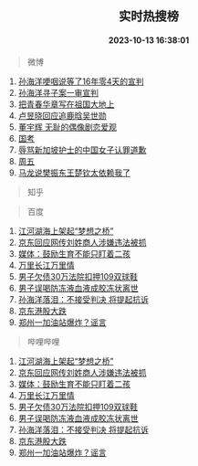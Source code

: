 <div align="center"><h2>实时热搜榜</h2><h4>2023-10-13 16:38:01</h4></div>

> 微博  

1. [孙海洋哽咽说等了16年零4天的宣判](https://s.weibo.com/weibo?q=%23%E5%AD%99%E6%B5%B7%E6%B4%8B%E5%93%BD%E5%92%BD%E8%AF%B4%E7%AD%89%E4%BA%8616%E5%B9%B4%E9%9B%B64%E5%A4%A9%E7%9A%84%E5%AE%A3%E5%88%A4%23&t=31&band_rank=1&Refer=top)<br />
2. [孙海洋寻子案一审宣判](https://s.weibo.com/weibo?q=%23%E5%AD%99%E6%B5%B7%E6%B4%8B%E5%AF%BB%E5%AD%90%E6%A1%88%E4%B8%80%E5%AE%A1%E5%AE%A3%E5%88%A4%23&t=31&band_rank=2&Refer=top)<br />
3. [把青春华章写在祖国大地上](https://s.weibo.com/weibo?q=%23%E6%8A%8A%E9%9D%92%E6%98%A5%E5%8D%8E%E7%AB%A0%E5%86%99%E5%9C%A8%E7%A5%96%E5%9B%BD%E5%A4%A7%E5%9C%B0%E4%B8%8A%23&t=31&band_rank=3&Refer=top)<br />
4. [卢昱晓回应追鹿晗吴世勋](https://s.weibo.com/weibo?q=%23%E5%8D%A2%E6%98%B1%E6%99%93%E5%9B%9E%E5%BA%94%E8%BF%BD%E9%B9%BF%E6%99%97%E5%90%B4%E4%B8%96%E5%8B%8B%23&t=31&band_rank=4&Refer=top)<br />
5. [董宇辉 无耻的偶像剧恋爱观](https://s.weibo.com/weibo?q=%E8%91%A3%E5%AE%87%E8%BE%89%20%E6%97%A0%E8%80%BB%E7%9A%84%E5%81%B6%E5%83%8F%E5%89%A7%E6%81%8B%E7%88%B1%E8%A7%82&t=31&band_rank=5&Refer=top)<br />
6. [国考](https://s.weibo.com/weibo?q=%E5%9B%BD%E8%80%83&t=31&band_rank=6&Refer=top)<br />
7. [辱骂新加坡护士的中国女子认罪道歉](https://s.weibo.com/weibo?q=%23%E8%BE%B1%E9%AA%82%E6%96%B0%E5%8A%A0%E5%9D%A1%E6%8A%A4%E5%A3%AB%E7%9A%84%E4%B8%AD%E5%9B%BD%E5%A5%B3%E5%AD%90%E8%AE%A4%E7%BD%AA%E9%81%93%E6%AD%89%23&t=31&band_rank=7&Refer=top)<br />
8. [周五](https://s.weibo.com/weibo?q=%E5%91%A8%E4%BA%94&t=31&band_rank=8&Refer=top)<br />
9. [马龙说樊振东王楚钦太依赖我了](https://s.weibo.com/weibo?q=%23%E9%A9%AC%E9%BE%99%E8%AF%B4%E6%A8%8A%E6%8C%AF%E4%B8%9C%E7%8E%8B%E6%A5%9A%E9%92%A6%E5%A4%AA%E4%BE%9D%E8%B5%96%E6%88%91%E4%BA%86%23&t=31&band_rank=9&Refer=top)<br />

> 知乎  


> 百度  

1. [江河湖海上架起“梦想之桥”](https://www.baidu.com/s?wd=%E6%B1%9F%E6%B2%B3%E6%B9%96%E6%B5%B7%E4%B8%8A%E6%9E%B6%E8%B5%B7%E2%80%9C%E6%A2%A6%E6%83%B3%E4%B9%8B%E6%A1%A5%E2%80%9D&sa=fyb_news&rsv_dl=fyb_news)<br />
2. [京东回应网传刘姓商人涉嫌违法被抓](https://www.baidu.com/s?wd=%E4%BA%AC%E4%B8%9C%E5%9B%9E%E5%BA%94%E7%BD%91%E4%BC%A0%E5%88%98%E5%A7%93%E5%95%86%E4%BA%BA%E6%B6%89%E5%AB%8C%E8%BF%9D%E6%B3%95%E8%A2%AB%E6%8A%93&sa=fyb_news&rsv_dl=fyb_news)<br />
3. [媒体：鼓励生育不能只盯着二孩](https://www.baidu.com/s?wd=%E5%AA%92%E4%BD%93%EF%BC%9A%E9%BC%93%E5%8A%B1%E7%94%9F%E8%82%B2%E4%B8%8D%E8%83%BD%E5%8F%AA%E7%9B%AF%E7%9D%80%E4%BA%8C%E5%AD%A9&sa=fyb_news&rsv_dl=fyb_news)<br />
4. [万里长江万里情](https://www.baidu.com/s?wd=%E4%B8%87%E9%87%8C%E9%95%BF%E6%B1%9F%E4%B8%87%E9%87%8C%E6%83%85&sa=fyb_news&rsv_dl=fyb_news)<br />
5. [男子欠债30万法院扣押109双球鞋](https://www.baidu.com/s?wd=%E7%94%B7%E5%AD%90%E6%AC%A0%E5%80%BA30%E4%B8%87%E6%B3%95%E9%99%A2%E6%89%A3%E6%8A%BC109%E5%8F%8C%E7%90%83%E9%9E%8B&sa=fyb_news&rsv_dl=fyb_news)<br />
6. [男子误喝防冻液血液成胶冻状离世](https://www.baidu.com/s?wd=%E7%94%B7%E5%AD%90%E8%AF%AF%E5%96%9D%E9%98%B2%E5%86%BB%E6%B6%B2%E8%A1%80%E6%B6%B2%E6%88%90%E8%83%B6%E5%86%BB%E7%8A%B6%E7%A6%BB%E4%B8%96&sa=fyb_news&rsv_dl=fyb_news)<br />
7. [孙海洋落泪：不接受判决 将提起抗诉](https://www.baidu.com/s?wd=%E5%AD%99%E6%B5%B7%E6%B4%8B%E8%90%BD%E6%B3%AA%EF%BC%9A%E4%B8%8D%E6%8E%A5%E5%8F%97%E5%88%A4%E5%86%B3+%E5%B0%86%E6%8F%90%E8%B5%B7%E6%8A%97%E8%AF%89&sa=fyb_news&rsv_dl=fyb_news)<br />
8. [京东港股大跌](https://www.baidu.com/s?wd=%E4%BA%AC%E4%B8%9C%E6%B8%AF%E8%82%A1%E5%A4%A7%E8%B7%8C&sa=fyb_news&rsv_dl=fyb_news)<br />
9. [郑州一加油站爆炸？谣言](https://www.baidu.com/s?wd=%E9%83%91%E5%B7%9E%E4%B8%80%E5%8A%A0%E6%B2%B9%E7%AB%99%E7%88%86%E7%82%B8%EF%BC%9F%E8%B0%A3%E8%A8%80&sa=fyb_news&rsv_dl=fyb_news)<br />

> 哔哩哔哩  

1. [江河湖海上架起“梦想之桥”](https://www.baidu.com/s?wd=%E6%B1%9F%E6%B2%B3%E6%B9%96%E6%B5%B7%E4%B8%8A%E6%9E%B6%E8%B5%B7%E2%80%9C%E6%A2%A6%E6%83%B3%E4%B9%8B%E6%A1%A5%E2%80%9D&sa=fyb_news&rsv_dl=fyb_news)<br />
2. [京东回应网传刘姓商人涉嫌违法被抓](https://www.baidu.com/s?wd=%E4%BA%AC%E4%B8%9C%E5%9B%9E%E5%BA%94%E7%BD%91%E4%BC%A0%E5%88%98%E5%A7%93%E5%95%86%E4%BA%BA%E6%B6%89%E5%AB%8C%E8%BF%9D%E6%B3%95%E8%A2%AB%E6%8A%93&sa=fyb_news&rsv_dl=fyb_news)<br />
3. [媒体：鼓励生育不能只盯着二孩](https://www.baidu.com/s?wd=%E5%AA%92%E4%BD%93%EF%BC%9A%E9%BC%93%E5%8A%B1%E7%94%9F%E8%82%B2%E4%B8%8D%E8%83%BD%E5%8F%AA%E7%9B%AF%E7%9D%80%E4%BA%8C%E5%AD%A9&sa=fyb_news&rsv_dl=fyb_news)<br />
4. [万里长江万里情](https://www.baidu.com/s?wd=%E4%B8%87%E9%87%8C%E9%95%BF%E6%B1%9F%E4%B8%87%E9%87%8C%E6%83%85&sa=fyb_news&rsv_dl=fyb_news)<br />
5. [男子欠债30万法院扣押109双球鞋](https://www.baidu.com/s?wd=%E7%94%B7%E5%AD%90%E6%AC%A0%E5%80%BA30%E4%B8%87%E6%B3%95%E9%99%A2%E6%89%A3%E6%8A%BC109%E5%8F%8C%E7%90%83%E9%9E%8B&sa=fyb_news&rsv_dl=fyb_news)<br />
6. [男子误喝防冻液血液成胶冻状离世](https://www.baidu.com/s?wd=%E7%94%B7%E5%AD%90%E8%AF%AF%E5%96%9D%E9%98%B2%E5%86%BB%E6%B6%B2%E8%A1%80%E6%B6%B2%E6%88%90%E8%83%B6%E5%86%BB%E7%8A%B6%E7%A6%BB%E4%B8%96&sa=fyb_news&rsv_dl=fyb_news)<br />
7. [孙海洋落泪：不接受判决 将提起抗诉](https://www.baidu.com/s?wd=%E5%AD%99%E6%B5%B7%E6%B4%8B%E8%90%BD%E6%B3%AA%EF%BC%9A%E4%B8%8D%E6%8E%A5%E5%8F%97%E5%88%A4%E5%86%B3+%E5%B0%86%E6%8F%90%E8%B5%B7%E6%8A%97%E8%AF%89&sa=fyb_news&rsv_dl=fyb_news)<br />
8. [京东港股大跌](https://www.baidu.com/s?wd=%E4%BA%AC%E4%B8%9C%E6%B8%AF%E8%82%A1%E5%A4%A7%E8%B7%8C&sa=fyb_news&rsv_dl=fyb_news)<br />
9. [郑州一加油站爆炸？谣言](https://www.baidu.com/s?wd=%E9%83%91%E5%B7%9E%E4%B8%80%E5%8A%A0%E6%B2%B9%E7%AB%99%E7%88%86%E7%82%B8%EF%BC%9F%E8%B0%A3%E8%A8%80&sa=fyb_news&rsv_dl=fyb_news)<br />
